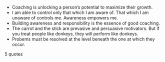  - Coaching is unlocking a person’s potential to maximize their growth.
 - I am able to control only that which I am aware of. That which I am unaware of controls me. Awareness empowers me.
 - Building awareness and responsibility is the essence of good coaching.
 - The carrot and the stick are prevasive and persuasive motivators. But if you treat people like donkeys, they will perform like donkeys.
 - Probems must be resolved at the level beneath the one at which they occur.

5 quotes